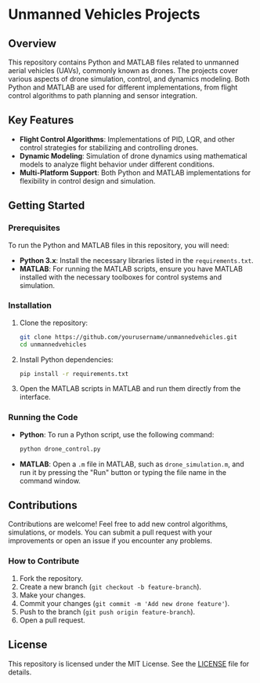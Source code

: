 # Unmanned Vehicles Projects

## Overview

This repository contains Python and MATLAB files related to unmanned aerial vehicles (UAVs), commonly known as drones. The projects cover various aspects of drone simulation, control, and dynamics modeling. Both Python and MATLAB are used for different implementations, from flight control algorithms to path planning and sensor integration.

## Key Features

- **Flight Control Algorithms**: Implementations of PID, LQR, and other control strategies for stabilizing and controlling drones.
- **Dynamic Modeling**: Simulation of drone dynamics using mathematical models to analyze flight behavior under different conditions.
- **Multi-Platform Support**: Both Python and MATLAB implementations for flexibility in control design and simulation.

## Getting Started

### Prerequisites

To run the Python and MATLAB files in this repository, you will need:

- **Python 3.x**: Install the necessary libraries listed in the `requirements.txt`.
- **MATLAB**: For running the MATLAB scripts, ensure you have MATLAB installed with the necessary toolboxes for control systems and simulation.

### Installation

1. Clone the repository:
   ```bash
   git clone https://github.com/yourusername/unmannedvehicles.git
   cd unmannedvehicles
   ```

2. Install Python dependencies:
   ```bash
   pip install -r requirements.txt
   ```

3. Open the MATLAB scripts in MATLAB and run them directly from the interface.

### Running the Code

- **Python**: To run a Python script, use the following command:
   ```bash
   python drone_control.py
   ```

- **MATLAB**: Open a `.m` file in MATLAB, such as `drone_simulation.m`, and run it by pressing the "Run" button or typing the file name in the command window.

## Contributions

Contributions are welcome! Feel free to add new control algorithms, simulations, or models. You can submit a pull request with your improvements or open an issue if you encounter any problems.

### How to Contribute

1. Fork the repository.
2. Create a new branch (`git checkout -b feature-branch`).
3. Make your changes.
4. Commit your changes (`git commit -m 'Add new drone feature'`).
5. Push to the branch (`git push origin feature-branch`).
6. Open a pull request.

## License

This repository is licensed under the MIT License. See the [LICENSE](LICENSE) file for details.
